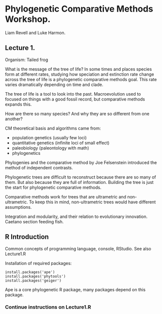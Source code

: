 # Phylogenetic Comparative Methods Workshop.
Liam Revell and Luke Harmon.

## Lecture 1.
Organism: Tailed frog

What is the message of the tree of life?
In some times and places species form at different rates, studying how speciation and extinction rate change across the tree of life is a phylogenetic comparative methods goal. This rate varies dramatically depending on time and clade.

The tree of life is a tool to look into the past. Macroevolution used to focused on things with a good fossil record, but comparative methods expands this.

How are there so many species? And why they are so different from one another?

CM theoretical basis and algorithms came from:
* population genetics (usually few loci)
* quantitative genetics (infinite loci of small effect)
* paleobiology (paleontology with math)
* phylogenetics

Phylogenies and the comparative method by Joe Felsenstein introduced the method of independent contrasts.

Phylogenetic trees are difficult to reconstruct because there are so many of them. But also because they are full of information. Building the tree is just the start for phylogenetic comparative methods.

Comparative methods work for trees that are ultrametric and non-ultrametric. To keep this in mind, non-ultrametric trees would have different assumptions.

Integration and modularity, and their relation to evolutionary innovation. Caetano section feeding fish.

## R Introduction

Common concepts of programming language, console, RStudio. 
See also Lecture1.R

Installation of required packages: 
```{r}
install.packages('ape')
install.packages('phytools')
install.packages('geiger')
```

Ape is a core phylogenetic R package, many packages depend on this package.

### Continue instructions on Lecture1.R